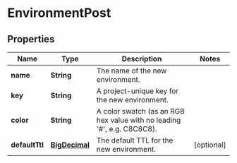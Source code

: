 
# EnvironmentPost

## Properties
Name | Type | Description | Notes
------------ | ------------- | ------------- | -------------
**name** | **String** | The name of the new environment. | 
**key** | **String** | A project-unique key for the new environment. | 
**color** | **String** | A color swatch (as an RGB hex value with no leading &#39;#&#39;, e.g. C8C8C8). | 
**defaultTtl** | [**BigDecimal**](BigDecimal.md) | The default TTL for the new environment. |  [optional]



